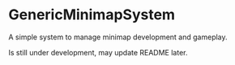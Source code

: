 # GenericMinimapSystem

A simple system to manage minimap development and gameplay.

Is still under development, may update README later.

